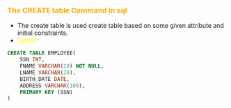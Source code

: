 ### <span style="color:orange">The CREATE table Command in sql</span>
- The create table is used create table based on some given attribute and initial constraints.
- <span style="color:Yellow">Syntax</span>
```sql
CREATE TABLE EMPLOYEE(
	SSN INT,
	FNAME VARCHAR(20) NOT NULL,
	LNAME VARCHAR(20),
	BIRTH_DATE DATE,
	ADDRESS VARCHAR(100),
	PRIMARY KEY (SSN)
)
```

